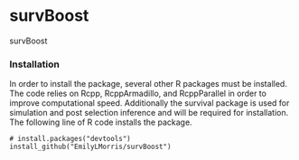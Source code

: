 # survBoost
survBoost

### Installation

In order to install the package, several other R packages must be installed. 
The code relies on Rcpp, RcppArmadillo, and RcppParallel in order to improve computational speed. 
Additionally the survival package is used for simulation and post selection inference and will be required for installation. 
The following line of R code installs the package.

```
# install.packages("devtools")
install_github("EmilyLMorris/survBoost")
```
